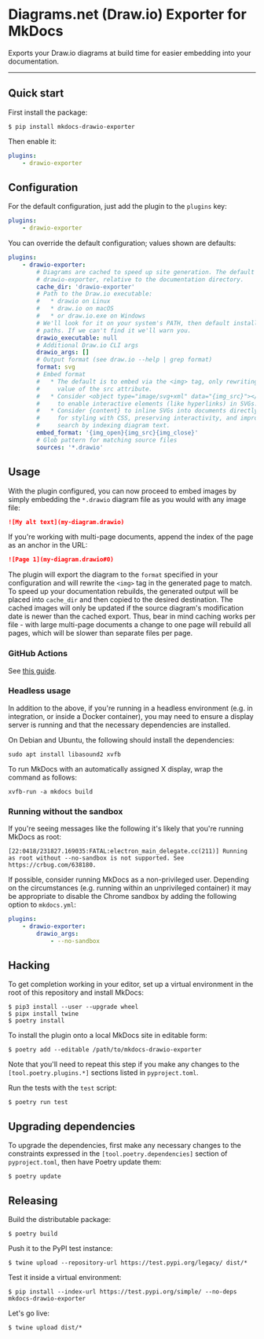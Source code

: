 # Diagrams.net (Draw.io) Exporter for MkDocs

Exports your Draw.io diagrams at build time for easier embedding into your documentation.

---

## Quick start

First install the package:

```
$ pip install mkdocs-drawio-exporter
```

Then enable it:

```yaml
plugins:
    - drawio-exporter
```

## Configuration

For the default configuration, just add the plugin to the `plugins` key:

```yaml
plugins:
    - drawio-exporter
```

You can override the default configuration; values shown are defaults:

```yaml
plugins:
    - drawio-exporter:
        # Diagrams are cached to speed up site generation. The default path is
        # drawio-exporter, relative to the documentation directory.
        cache_dir: 'drawio-exporter'
        # Path to the Draw.io executable:
        #   * drawio on Linux
        #   * draw.io on macOS
        #   * or draw.io.exe on Windows
        # We'll look for it on your system's PATH, then default installation
        # paths. If we can't find it we'll warn you.
        drawio_executable: null
        # Additional Draw.io CLI args
        drawio_args: []
        # Output format (see draw.io --help | grep format)
        format: svg
        # Embed format
        #   * The default is to embed via the <img> tag, only rewriting the
        #     value of the src attribute.
        #   * Consider <object type="image/svg+xml" data="{img_src}"></object>
        #     to enable interactive elements (like hyperlinks) in SVGs.
        #   * Consider {content} to inline SVGs into documents directly, useful
        #     for styling with CSS, preserving interactivity, and improving
        #     search by indexing diagram text.
        embed_format: '{img_open}{img_src}{img_close}'
        # Glob pattern for matching source files
        sources: '*.drawio'
```

## Usage

With the plugin configured, you can now proceed to embed images by simply embedding the `*.drawio` diagram file as you would with any image file:

```markdown
![My alt text](my-diagram.drawio)
```

If you're working with multi-page documents, append the index of the page as an anchor in the URL:

```markdown
![Page 1](my-diagram.drawio#0)
```

The plugin will export the diagram to the `format` specified in your configuration and will rewrite the `<img>` tag in the generated page to match. To speed up your documentation rebuilds, the generated output will be placed into `cache_dir` and then copied to the desired destination. The cached images will only be updated if the source diagram's modification date is newer than the cached export. Thus, bear in mind caching works per file - with large multi-page documents a change to one page will rebuild all pages, which will be slower than separate files per page.

### GitHub Actions

See [this guide](./docs/github-actions.md).

### Headless usage

In addition to the above, if you're running in a headless environment (e.g. in integration, or inside a Docker container), you may need to ensure a display server is running and that the necessary dependencies are installed.

On Debian and Ubuntu, the following should install the dependencies:

```console
sudo apt install libasound2 xvfb
```

To run MkDocs with an automatically assigned X display, wrap the command as follows:

```console
xvfb-run -a mkdocs build
```

### Running without the sandbox

If you're seeing messages like the following it's likely that you're running MkDocs as root:

```text
[22:0418/231827.169035:FATAL:electron_main_delegate.cc(211)] Running as root without --no-sandbox is not supported. See https://crbug.com/638180.
```

If possible, consider running MkDocs as a non-privileged user. Depending on the circumstances (e.g. running within an unprivileged container) it may be appropriate to disable the Chrome sandbox by adding the following option to `mkdocs.yml`:

```yaml
plugins:
    - drawio-exporter:
        drawio_args:
            - --no-sandbox
```

## Hacking

To get completion working in your editor, set up a virtual environment in the root of this repository and install MkDocs:

```
$ pip3 install --user --upgrade wheel
$ pipx install twine
$ poetry install
```

To install the plugin onto a local MkDocs site in editable form:

```
$ poetry add --editable /path/to/mkdocs-drawio-exporter
```

Note that you'll need to repeat this step if you make any changes to the `[tool.poetry.plugins.*]` sections listed in `pyproject.toml`.

Run the tests with the `test` script:

```
$ poetry run test
```

## Upgrading dependencies

To upgrade the dependencies, first make any necessary changes to the constraints expressed in the `[tool.poetry.dependencies]` section of `pyproject.toml`, then have Poetry update them:

```
$ poetry update
```

## Releasing

Build the distributable package:

```
$ poetry build
```

Push it to the PyPI test instance:

```
$ twine upload --repository-url https://test.pypi.org/legacy/ dist/*
```

Test it inside a virtual environment:

```
$ pip install --index-url https://test.pypi.org/simple/ --no-deps mkdocs-drawio-exporter
```

Let's go live:

```
$ twine upload dist/*
```
